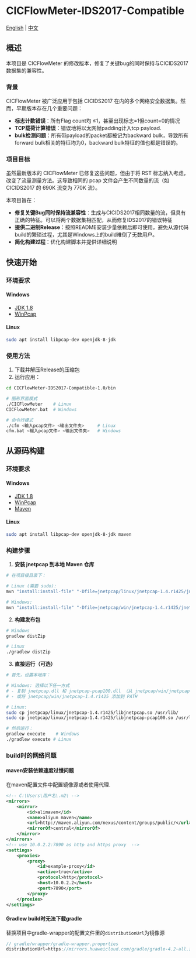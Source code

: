 # CICFlowMeter-IDS2017-Compatible

[English](README.md) | [中文](README_zh.md)

## 概述
本项目是 CICFlowMeter 的修改版本，修复了关键bug的同时保持与CICIDS2017数据集的兼容性。

### 背景
CICFlowMeter 被广泛应用于包括 CICIDS2017 在内的多个网络安全数据集。然而，早期版本存在几个重要问题：

- **标志计数错误**：所有Flag count均 ≤1，甚至出现标志=1但count=0的情况
- **TCP载荷计算错误**：错误地将以太网帧padding计入tcp payload.
- **bulk检测问题**：所有带payload的packet都被记为backward bulk，导致所有forward bulk相关的特征均为0，backward bulk特征的值也都是错误的。

### 项目目标
虽然最新版本的 CICFlowMeter 已修复这些问题，但由于将 RST 标志纳入考虑，改变了流量测量方法。这导致相同的 pcap 文件会产生不同数量的流（如 CICIDS2017 的 690K 流变为 770K 流）。

本项目旨在：
- **修复关键Bug同时保持流兼容性**：生成与CICIDS2017相同数量的流，但具有正确的特征。可以将两个数据集相匹配，从而修复IDS2017的错误特征
- **提供二进制Release**：按照README安装少量依赖后即可使用，避免从源代码build的繁琐过程，尤其是Windows上的build难倒了无数用户。
- **简化构建过程**：优化构建脚本并提供详细说明

## 快速开始

### 环境要求

#### Windows
- [JDK 1.8](https://www.oracle.com/java/technologies/downloads/#java8)
- [WinPcap](https://www.winpcap.org/)

#### Linux
```bash
sudo apt install libpcap-dev openjdk-8-jdk
```

### 使用方法
1. 下载并解压Release的压缩包
2. 运行应用：
```bash
cd CICFlowMeter-IDS2017-Compatible-1.0/bin

# 图形界面模式
./CICFlowMeter    # Linux
CICFlowMeter.bat  # Windows

# 命令行模式
./cfm <输入pcap文件> <输出文件夹>     # Linux
cfm.bat <输入pcap文件> <输出文件夹>   # Windows
```

## 从源码构建

### 环境要求

#### Windows
- [JDK 1.8](https://www.oracle.com/java/technologies/downloads/#java8)
- [WinPcap](https://www.winpcap.org/)
- [Maven](https://maven.apache.org/)

#### Linux
```bash
sudo apt install libpcap-dev openjdk-8-jdk maven
```

### 构建步骤

1. **安装 jnetpcap 到本地 Maven 仓库**
```bash
# 在项目根目录下：

# Linux (需要 sudo):
mvn "install:install-file" "-Dfile=jnetpcap/linux/jnetpcap-1.4.r1425/jnetpcap.jar" "-DgroupId=org.jnetpcap" "-DartifactId=jnetpcap" "-Dversion=1.4.1" "-Dpackaging=jar"

# Windows:
mvn "install:install-file" "-Dfile=jnetpcap/win/jnetpcap-1.4.r1425/jnetpcap.jar" "-DgroupId=org.jnetpcap" "-DartifactId=jnetpcap" "-Dversion=1.4.1" "-Dpackaging=jar"
```

2. **构建发布包**
```bash
# Windows
gradlew distZip

# Linux
./gradlew distZip
```

3. **直接运行（可选）**
```bash
# 首先，设置本地库：

# Windows: 选择以下任一方式
# - 复制 jnetpcap.dll 和 jnetpcap-pcap100.dll （从 jnetpcap/win/jnetpcap-1.4.r1425/）到 C:\Windows\System32
# - 或将 jnetpcap/win/jnetpcap-1.4.r1425 添加到 PATH

# Linux:
sudo cp jnetpcap/linux/jnetpcap-1.4.r1425/libjnetpcap.so /usr/lib/
sudo cp jnetpcap/linux/jnetpcap-1.4.r1425/libjnetpcap-pcap100.so /usr/lib/

# 然后运行：
gradlew execute    # Windows
./gradlew execute # Linux
```

### build时的网络问题
#### maven安装依赖速度过慢问题
在maven配置文件中配置镜像源或者使用代理.
```xml
<!-- C:\Users\用户名\.m2\ -->
<mirrors>
    <mirror>
        <id>alimaven</id>
        <name>aliyun maven</name>
        <url>http://maven.aliyun.com/nexus/content/groups/public/</url>
        <mirrorOf>central</mirrorOf>
    </mirror>
</mirrors>
<!-- use 10.0.2.2:7890 as http and https proxy  -->
<settings>
    <proxies>
        <proxy>
            <id>example-proxy</id>
            <active>true</active>
            <protocol>http</protocol>
            <host>10.0.2.2</host>
            <port>7890</port>
        </proxy>
    </proxies>
</settings>

```

#### Gradlew build时无法下载gradle
替换项目中gradle-wrapper的配置文件里的`distributionUrl`为镜像源
```java
// gradle/wrapper/gradle-wrapper.properties
distributionUrl=https://mirrors.huaweicloud.com/gradle/gradle-4.2-all.zip
```